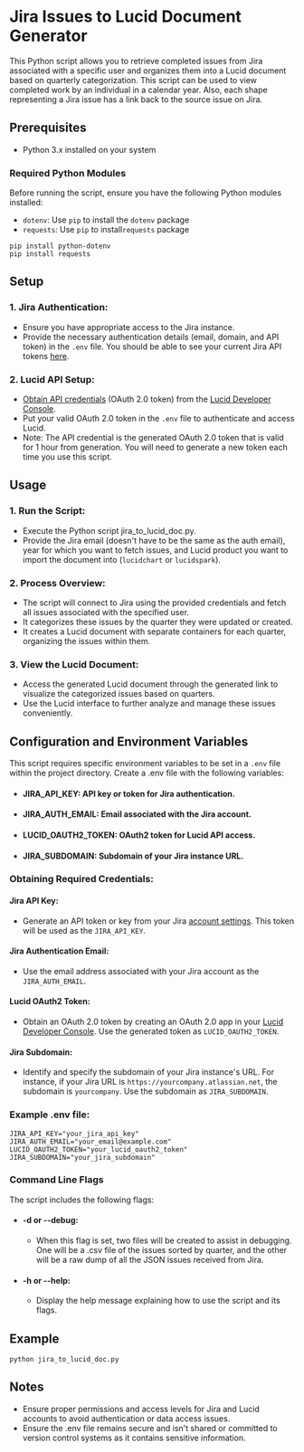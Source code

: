 # Jira Issues to Lucid Document Generator
This Python script allows you to retrieve completed issues from Jira associated with a specific user and organizes them into a Lucid document based on quarterly categorization.
This script can be used to view completed work by an individual in a calendar year. Also, each shape representing a Jira issue has a link back to the source issue on Jira.

## Prerequisites
* Python 3.x installed on your system

### Required Python Modules

Before running the script, ensure you have the following Python modules installed:
* `dotenv`: Use `pip` to install the `dotenv` package
* `requests`: Use `pip` to install`requests` package
```
pip install python-dotenv
pip install requests
```

## Setup
### 1. Jira Authentication:
* Ensure you have appropriate access to the Jira instance.
* Provide the necessary authentication details (email, domain, and API token) in the `.env` file. You should be able to see your current Jira API tokens [here](https://id.atlassian.com/manage-profile/security/api-tokens).

### 2. Lucid API Setup:
* [Obtain API credentials](https://developer.lucid.co/rest-api/v1/#using-oauth2) (OAuth 2.0 token) from the [Lucid Developer Console](https://developer.lucid.co/guides/#unlocking-developer-tools).
* Put your valid OAuth 2.0 token in the `.env` file to authenticate and access Lucid.
* Note: The API credential is the generated OAuth 2.0 token that is valid for 1 hour from generation. You will need to generate a new token each time you use this script.

## Usage
### 1. Run the Script:
* Execute the Python script jira_to_lucid_doc.py.
* Provide the Jira email (doesn't have to be the same as the auth email), year for which you want to fetch issues, and Lucid product you want to import the document into (`lucidchart` or `lucidspark`).

### 2. Process Overview:
* The script will connect to Jira using the provided credentials and fetch all issues associated with the specified user.
* It categorizes these issues by the quarter they were updated or created.
* It creates a Lucid document with separate containers for each quarter, organizing the issues within them.

### 3. View the Lucid Document:
* Access the generated Lucid document through the generated link to visualize the categorized issues based on quarters.
* Use the Lucid interface to further analyze and manage these issues conveniently.

## Configuration and Environment Variables
This script requires specific environment variables to be set in a `.env` file within the project directory. Create a .env file with the following variables:

* #### JIRA_API_KEY: API key or token for Jira authentication.
* #### JIRA_AUTH_EMAIL: Email associated with the Jira account.
* #### LUCID_OAUTH2_TOKEN: OAuth2 token for Lucid API access.
* #### JIRA_SUBDOMAIN: Subdomain of your Jira instance URL.

### Obtaining Required Credentials:
#### Jira API Key:
* Generate an API token or key from your Jira [account settings](https://id.atlassian.com/manage-profile/security/api-tokens). This token will be used as the `JIRA_API_KEY`.
#### Jira Authentication Email:
* Use the email address associated with your Jira account as the `JIRA_AUTH_EMAIL`.
#### Lucid OAuth2 Token:
* Obtain an OAuth 2.0 token by creating an OAuth 2.0 app in your [Lucid Developer Console](https://developer.lucid.co/guides/#oauth-2-0-client-creation). Use the generated token as `LUCID_OAUTH2_TOKEN`.
#### Jira Subdomain:
* Identify and specify the subdomain of your Jira instance's URL. For instance, if your Jira URL is `https://yourcompany.atlassian.net`, the subdomain is `yourcompany`. Use the subdomain as `JIRA_SUBDOMAIN`.

### Example .env file:
```
JIRA_API_KEY="your_jira_api_key"
JIRA_AUTH_EMAIL="your_email@example.com"
LUCID_OAUTH2_TOKEN="your_lucid_oauth2_token"
JIRA_SUBDOMAIN="your_jira_subdomain"
```
### Command Line Flags
The script includes the following flags:

* #### -d or --debug: 
    * When this flag is set, two files will be created to assist in debugging. One will be a .csv file of the issues sorted by quarter, and the other will be a raw dump of all the JSON issues received from Jira.

* #### -h or --help: 
     * Display the help message explaining how to use the script and its flags.

## Example
```
python jira_to_lucid_doc.py
```
## Notes
* Ensure proper permissions and access levels for Jira and Lucid accounts to avoid authentication or data access issues.
* Ensure the .env file remains secure and isn't shared or committed to version control systems as it contains sensitive information.